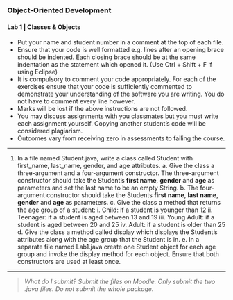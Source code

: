 ### Object-Oriented Development
#### Lab 1 | Classes & Objects

- Put your name and student number in a comment at the top of each file.
- Ensure that your code is well formatted e.g. lines after an opening brace should be
  indented. Each closing brace should be at the same indentation as the statement
  which opened it. (Use Ctrl + Shift + F if using Eclipse)
- It is compulsory to comment your code appropriately. For each of the exercises
  ensure that your code is sufficiently commented to demonstrate your understanding
  of the software you are writing. You do not have to comment every line however.
- Marks will be lost if the above instructions are not followed.
- You may discuss assignments with you classmates but you must write each
  assignment yourself. Copying another student’s code will be considered plagiarism.
- Outcomes vary from receiving zero in assessments to failing the course.

------

1. In a file named Student.java, write a class called Student with first_name, last_name, gender, and age attributes.
    a. Give the class a three-argument and a four-argument constructor. The three-argument constructor should take the Student’s **first name**, **gender** and **age** as parameters and set the last name to be an empty String.
    b. The four-argument constructor should take the Students **first name**, **last name**, **gender** and **age** as parameters.
    c. Give the class a method that returns the age group of a student:
    i. Child: if a student is younger than 12
    ii. Teenager: if a student is aged between 13 and 19
    iii. Young Adult: if a student is aged between 20 and 25
    iv. Adult: if a student is older than 25
    d. Give the class a method called display which displays the Student’s attributes along with the age group that the Student is in.
    e. In a separate file named Lab1.java create one Student object for each age group and invoke the display method for each object. Ensure that both constructors are used at least once.

------

> *What do I submit?*
> *Submit the files on Moodle. Only submit the two .java files. Do not submit the whole*
> *package.*